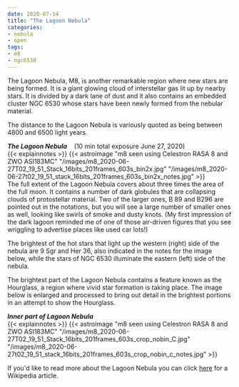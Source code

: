 ```yaml
---
date: 2020-07-14
title: "The Lagoon Nebula"
categories:
- nebula
- open
tags:
- m8
- ngc6530
---
```

The Lagoon Nebula, M8, is another remarkable region where new stars are being formed.  It is a giant glowing cloud of interstellar gas lit up by nearby stars. It is divided by a dark lane of dust and it also contains an embedded
cluster NGC 6530 whose stars have been newly formed from the nebular material.


<!--more-->
The distance to the Lagoon Nebula is variously quoted as being between 4800 and 6500 light years.

_**The Lagoon Nebula**_ &nbsp;&nbsp; (10 min total exposure June 27, 2020)<br>
{{< explainnotes >}}
{{< astroimage "m8 seen using Celestron RASA 8 and ZWO ASI183MC" "/images/m8_2020-06-27T02_19_51_Stack_16bits_201frames_603s_bin2x.jpg" "/images/m8_2020-06-27t02_19_51_stack_16bits_201frames_603s_bin2x_notes.jpg" >}}
<br>
The full extent of the Lagoon Nebula covers about three times the area of the full moon. It contains a number of dark globules that are collapsing clouds of protostellar material. Two of the larger ones, B 89 and B296 are pointed out in the notations, but you will see a large number of smaller ones as well, looking like swirls of smoke and dusty knots.  (My first impression of the dark lagoon reminded me of one of those air-driven figures that you see wriggling to advertise places like used car lots!)

The brightest of the hot stars that light up the western (right) side of the nebula are 9 Sgr and Her 36, also indicated in the notes for the image below, while the stars of NGC 6530 illuminate the eastern (left) side of the nebula.

The brightest part of the Lagoon Nebula contains a feature known as the Hourglass, a region where vivid star formation is taking place. The image below is enlarged and processed to bring out detail in the brightest portions in an attempt to show the Hourglass.

_**Inner part of Lagoon Nebula**_<br>
{{< explainnotes >}}
{{< astroimage "m8 seen using Celestron RASA 8 and ZWO ASI183MC" "/images/m8_2020-06-27T02_19_51_Stack_16bits_201frames_603s_crop_nobin_C.jpg" "/images/m8_2020-06-27t02_19_51_stack_16bits_201frames_603s_crop_nobin_c_notes.jpg" >}}

If you'd like to read more about the Lagoon Nebula you can click [here](https://en.wikipedia.org/wiki/Lagoon_Nebula) for a Wikipedia article.
